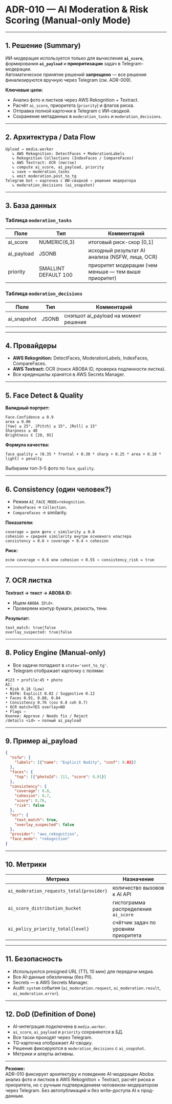 # ADR-010 — AI Moderation & Risk Scoring (Manual-only Mode)

---

## 1. Решение (Summary)

ИИ-модерация используется только для вычисления **`ai_score`**, формирования **`ai_payload`** и **приоритизации** задач в Telegram-модерации.  
Автоматическое принятие решений **запрещено** — все решения финализируются вручную через Telegram (см. ADR-009).

**Ключевые цели:**
- Анализ фото и листков через AWS Rekognition + Textract.
- Расчёт `ai_score`, приоритета (`priority`) и флагов риска.
- Отправка полной карточки в Telegram с ИИ-сводкой.
- Сохранение метаданных в `moderation_tasks` и `moderation_decisions`.

---

## 2. Архитектура / Data Flow

```
Upload → media.worker
   ↳ AWS Rekognition: DetectFaces + ModerationLabels
   ↳ Rekognition Collections (IndexFaces / CompareFaces)
   ↳ AWS Textract: OCR (листок)
   ↳ compute ai_score, ai_payload, priority
   ↳ save → moderation_tasks
   ↳ emit moderation.post_to_tg
Telegram bot → карточка с ИИ-сводкой → решение модератора
   ↳ moderation_decisions (ai_snapshot)
```

---

## 3. База данных

### Таблица `moderation_tasks`
| Поле | Тип | Комментарий |
|------|-----|-------------|
| ai_score | NUMERIC(6,3) | итоговый риск-скор [0,1] |
| ai_payload | JSONB | исходный результат AI анализа (NSFW, лица, OCR) |
| priority | SMALLINT DEFAULT 100 | приоритет модерации (чем меньше — тем выше приоритет) |

### Таблица `moderation_decisions`
| Поле | Тип | Комментарий |
|------|-----|-------------|
| ai_snapshot | JSONB | снэпшот ai_payload на момент решения |

---

## 4. Провайдеры
- **AWS Rekognition:** DetectFaces, ModerationLabels, IndexFaces, CompareFaces.
- **AWS Textract:** OCR (поиск ABOBA ID, проверка подлинности листка).
- Все креденшелы хранятся в AWS Secrets Manager.

---

## 5. Face Detect & Quality

**Валидный портрет:**
```
Face.Confidence ≥ 0.9
area ≥ 0.06
|Yaw| ≤ 25°, |Pitch| ≤ 15°, |Roll| ≤ 15°
Sharpness ≥ 40
Brightness ∈ [20, 95]
```

**Формула качества:**
```
face_quality = (0.35 * frontal + 0.30 * sharp + 0.25 * area + 0.10 * light) × penalty
```

Выбираем топ-3–5 фото по `face_quality`.

---

## 6. Consistency (один человек?)

- Режим `AI_FACE_MODE=rekognition`.
- `IndexFaces` → `Collection`.
- `CompareFaces` → similarity.

**Показатели:**
```
coverage = доля фото с similarity ≥ 0.8
cohesion = средняя similarity внутри основного кластера
consistency = 0.6 × coverage + 0.4 × cohesion
```

**Риск:**
```
если coverage < 0.6 или cohesion < 0.55 → consistency_risk = true
```

---

## 7. OCR листка

**Textract → текст → ABOBA ID:**
- Ищем `ABOBA ID\d+`.
- Проверяем контур бумаги, резкость, тени.

**Результат:**
```
text_match: true|false
overlay_suspected: true|false
```

---

## 8. Policy Engine (Manual-only)

- Все задачи попадают в `state='sent_to_tg'`.
- Telegram отображает карточку с полями:
```
#123 • profile:45 • photo
AI:
• Risk 0.18 (Low)
• NSFW: Explicit 0.02 / Suggestive 0.12
• Faces 0.91, 0.88, 0.84
• Consistency 0.76 (cov 0.8 coh 0.7)
• OCR match=YES overlay=NO
• Flags —
Кнопки: Approve / Needs fix / Reject
/details <id> → полный ai_payload
```

---

## 9. Пример ai_payload

```json
{
  "nsfw": {
    "labels": [{"name": "Explicit Nudity", "conf": 0.02}]
  },
  "faces": {
    "top": [{"photoId": 111, "score": 0.91}]
  },
  "consistency": {
    "coverage": 0.8,
    "cohesion": 0.7,
    "score": 0.76,
    "risk": false
  },
  "ocr": {
    "text_match": true,
    "overlay_suspected": false
  },
  "provider": "aws_rekognition",
  "face_mode": "rekognition"
}
```

---

## 10. Метрики

| Метрика | Назначение |
|----------|-------------|
| `ai_moderation_requests_total{provider}` | количество вызовов к AI API |
| `ai_score_distribution_bucket` | гистограмма распределения `ai_score` |
| `ai_policy_priority_total{level}` | счётчик задач по уровням приоритета |

---

## 11. Безопасность

- Используются presigned URL (TTL 10 мин) для передачи медиа.
- Все AI-данные обезличены (без PII).
- Secrets — в AWS Secrets Manager.
- Audit: `system` события (`ai_moderation.request`, `ai_moderation.result`, `ai_moderation.error`).

---

## 12. DoD (Definition of Done)

- AI-интеграция подключена в `media.worker`.
- `ai_score`, `ai_payload` и `priority` сохраняются в БД.
- Все таски проходят через Telegram.
- TG-карточка отображает AI-сводку.
- Решения фиксируются в `moderation_decisions` с `ai_snapshot`.
- Метрики и алерты активны.

---

**Резюме:**  
ADR-010 фиксирует архитектуру и поведение AI-модерации Aboba: анализ фото и листков в AWS Rekognition + Textract, расчёт риска и приоритета, но с ручным подтверждением человеком-модератором через Telegram. Без автопубликаций и без write-доступа AI к прод-данным.

